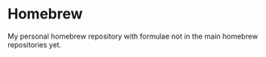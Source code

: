 # Homebrew
My personal homebrew repository with formulae not in the main homebrew repositories yet.
